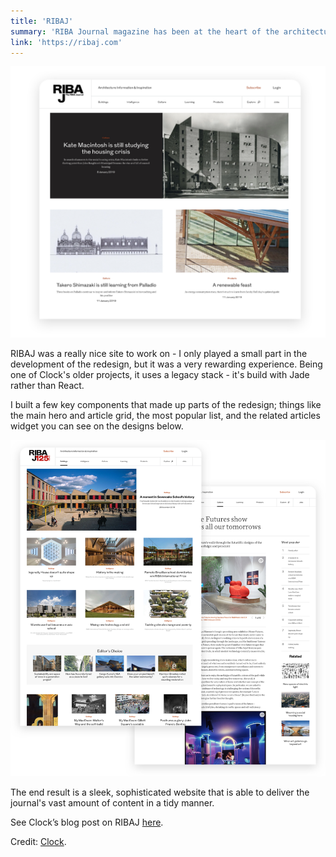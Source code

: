```yaml
---
title: 'RIBAJ'
summary: 'RIBA Journal magazine has been at the heart of the architecture profession for 120 years; educating, informing and inspiring generations of architects and design professionals both in the UK and around the world.'
link: 'https://ribaj.com'
---
```


![ribaj designs](./ribaj1.png)

RIBAJ was a really nice site to work on - I only played a small part in the development of the redesign, but it was a very rewarding experience. Being one of Clock's older projects, it uses a legacy stack - it's build with Jade rather than React.

I built a few key components that made up parts of the redesign; things like the main hero and article grid, the most popular list, and the related articles widget you can see on the designs below.

![ribaj designs](./ribaj2.png)

The end result is a sleek, sophisticated website that is able to deliver the journal's vast amount of content in a tidy manner.

See Clock’s blog post on RIBAJ [here](https://www.clock.co.uk/work/riba-journal-raises-the-roof-with-new-redesign).

Credit: [Clock](https://clock.co.uk).
